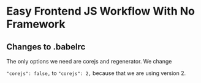 # Easy Frontend JS Workflow With No Framework

## Changes to .babelrc

The only options we need are corejs and regenerator. We change  

` "corejs": false, ` to 
` "corejs": 2, ` because that we are using version 2.